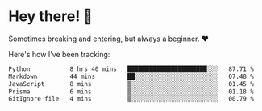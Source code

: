 # Hey there! 👋
Sometimes breaking and entering, but always a beginner. ❤️

Here's how I've been tracking:
<!--START_SECTION:waka-->

```txt
Python           8 hrs 40 mins   ██████████████████████░░░   87.71 %
Markdown         44 mins         ██░░░░░░░░░░░░░░░░░░░░░░░   07.48 %
JavaScript       8 mins          ▒░░░░░░░░░░░░░░░░░░░░░░░░   01.45 %
Prisma           6 mins          ▒░░░░░░░░░░░░░░░░░░░░░░░░   01.18 %
GitIgnore file   4 mins          ▒░░░░░░░░░░░░░░░░░░░░░░░░   00.79 %
```

<!--END_SECTION:waka-->
